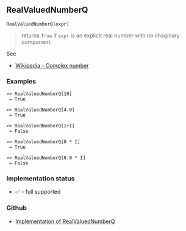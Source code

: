 ## RealValuedNumberQ

```
RealValuedNumberQ(expr)
```
> returns `True` if `expr` is an explicit real number with no imaginary component.

See
* [Wikipedia - Complex number](https://en.wikipedia.org/wiki/Complex_number)

### Examples

```
>> RealValuedNumberQ[10]
 = True
 
>> RealValuedNumberQ[4.0]
 = True
 
>> RealValuedNumberQ[1+I]
 = False
 
>> RealValuedNumberQ[0 * I]
 = True
 
>> RealValuedNumberQ[0.0 * I]
 = False
```






### Implementation status

* &#x2705; - full supported

### Github

* [Implementation of RealValuedNumberQ](https://github.com/axkr/symja_android_library/blob/master/symja_android_library/matheclipse-core/src/main/java/org/matheclipse/core/builtin/PredicateQ.java#L1275) 
